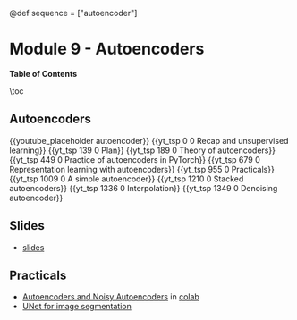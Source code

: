 @def sequence = ["autoencoder"]

# Module 9 - Autoencoders

**Table of Contents**

\toc


## Autoencoders

{{youtube_placeholder autoencoder}}
{{yt_tsp 0 0 Recap and unsupervised learning}}
{{yt_tsp 139 0 Plan}}
{{yt_tsp 189 0 Theory of autoencoders}}
{{yt_tsp 449 0 Practice of autoencoders in PyTorch}}
{{yt_tsp 679 0 Representation learning with autoencoders}}
{{yt_tsp 955 0 Practicals}}
{{yt_tsp 1009 0 A simple autoencoder}}
{{yt_tsp 1210 0 Stacked autoencoders}}
{{yt_tsp 1336 0 Interpolation}}
{{yt_tsp 1349 0 Denoising autoencoder}}

## Slides

- [slides](https://dataflowr.github.io/slides/module9.html)

## Practicals

- [Autoencoders and Noisy Autoencoders](https://github.com/dataflowr/notebooks/blob/master/Module9/09_AE_NoisyAE.ipynb) in [colab](https://colab.research.google.com/github/dataflowr/notebooks/blob/master/Module9/09_AE_NoisyAE.ipynb)
- [UNet for image segmentation](https://github.com/dataflowr/notebooks/blob/master/Module9/UNet_image_seg.ipynb)


